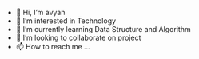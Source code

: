 - 👋 Hi, I’m avyan
- 👀 I’m interested in Technology
- 🌱 I’m currently learning Data Structure and Algorithm
- 💞️ I’m looking to collaborate on project
- 📫 How to reach me ...

<!---
elitexsuraj/elitexsuraj is a ✨ special ✨ repository because its `README.md` (this file) appears on your GitHub profile.
You can click the Preview link to take a look at your changes.
--->
